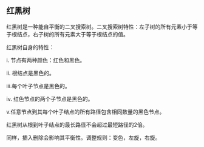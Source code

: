## 红黑树

红黑树是一种能自平衡的二叉搜索树。二叉搜索树特性：左子树的所有元素小于等于根结点，右子树的所有元素大于等于根结点的值。

红黑树自身的特性：

i. 节点有两种颜色：红色和黑色。

ii. 根结点是黑色的。

iii.每个叶子节点是黑色的。

iv. 红色节点的两个子节点是黑色的。

v.任意节点到其每个叶子结点的所有路径包含相同数量的黑色节点。

红黑树从根到叶子结点的最长路径不会超过最短路径的2倍。

同样，插入删除会影响其平衡性。调整规则：变色，左旋，右旋。

